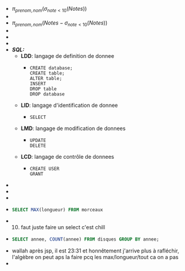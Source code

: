 - $\pi_{prenom,nom}\left(\sigma_{note<10}\left(Notes\right)\right)$
-
- $\pi_{prenom,nom}\left(Notes-\sigma_{note<10}\left(Notes\right)\right)_{}$
-
-
-
- ***SQL:***
	- **LDD**: langage de definition de donnee
		- ```
		  CREATE database;
		  CREATE table;
		  ALTER table;
		  INSERT
		  DROP table
		  DROP database
		  ```
	- **LID**: langage d'identification de donnee
		- ```
		  SELECT
		  ```
	- **LMD**: langage de modification de donnees
		- ```
		  UPDATE
		  DELETE
		  ```
	- **LCD**: langage de contrôle de donnees
		- ```
		  CREATE USER
		  GRANT
		  ```
-
-
-
- ```sql
  SELECT MAX(longueur) FROM morceaux
  ```
- 10) faut juste faire un select c'est chill
- ```sql
  SELECT annee, COUNT(annee) FROM disques GROUP BY annee;
  ```
- wallah après jsp, il est 23:31 et honnêtement j'arrive plus à rafléchir, l'algèbre on peut aps la faire pcq les max/longueur/tout ca on a pas
-